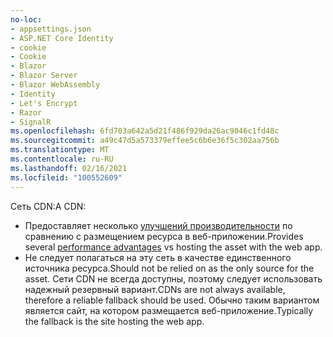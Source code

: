 ```yaml
---
no-loc:
- appsettings.json
- ASP.NET Core Identity
- cookie
- Cookie
- Blazor
- Blazor Server
- Blazor WebAssembly
- Identity
- Let's Encrypt
- Razor
- SignalR
ms.openlocfilehash: 6fd703a642a5d21f486f929da26ac9046c1fd48c
ms.sourcegitcommit: a49c47d5a573379effee5c6b6e36f5c302aa756b
ms.translationtype: MT
ms.contentlocale: ru-RU
ms.lasthandoff: 02/16/2021
ms.locfileid: "100552609"
---
```

<span data-ttu-id="d7f7e-101">Сеть CDN:</span><span class="sxs-lookup"><span data-stu-id="d7f7e-101">A CDN:</span></span>

* <span data-ttu-id="d7f7e-102">Предоставляет несколько [улучшений производительности](/office365/enterprise/content-delivery-networks#how-do-cdns-make-services-work-faster) по сравнению с размещением ресурса в веб-приложении.</span><span class="sxs-lookup"><span data-stu-id="d7f7e-102">Provides several [performance advantages](/office365/enterprise/content-delivery-networks#how-do-cdns-make-services-work-faster) vs hosting the asset with the web app.</span></span>
* <span data-ttu-id="d7f7e-103">Не следует полагаться на эту сеть в качестве единственного источника ресурса.</span><span class="sxs-lookup"><span data-stu-id="d7f7e-103">Should not be relied on as the only source for the asset.</span></span> <span data-ttu-id="d7f7e-104">Сети CDN не всегда доступны, поэтому следует использовать надежный резервный вариант.</span><span class="sxs-lookup"><span data-stu-id="d7f7e-104">CDNs are not always available, therefore a reliable fallback should be used.</span></span> <span data-ttu-id="d7f7e-105">Обычно таким вариантом является сайт, на котором размещается веб-приложение.</span><span class="sxs-lookup"><span data-stu-id="d7f7e-105">Typically the fallback is the site hosting the web app.</span></span>
